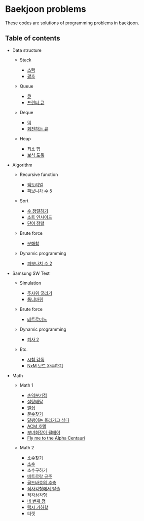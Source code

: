 # Baekjoon problems

These codes are solutions of programming problems in baekjoon.


## Table of contents

* Data structure

	* Stack

		* [스택](stack/10828_stack.ipynb)
		* [괄호](stack/9012_parenthesis.ipynb)

    * Queue

        * [큐](queue/10845_queue.ipynb)
        * [프린터 큐](queue/1966_printer_queue.ipynb)

    * Deque

        * [덱](deque/10866_deque.ipynb)
        * [회전하는 큐](deque/1021_turning_queue.ipynb)

    * Heap

        * [최소 힙](heap/1927_min_heap.ipynb)
        * [보석 도둑](heap/1202_jewelry_theif.ipynb)

* Algorithm

    * Recursive function

        * [팩토리얼](recursive_function/10872_factorial.ipynb)
        * [피보니차 수 5](recursive_function/10870_fibonacci_5.ipynb)

    * Sort

        * [수 정렬하기](sort/2750_sorting_numbers.ipynb)
        * [소트 인사이드](sort/1427_sort_inside.ipynb)
        * [단어 정렬](sort/1181_word_sorting.ipynb)

    * Brute force

        * [분해합](brute_force/2231_sum_of_decomposition.ipynb)

    * Dynamic programming

        * [피보나치 수 2](dp/2748_fibonacci_2.ipynb)


* Samsung SW Test

    * Simulation

        * [주사위 굴리기](samsung_sw_test/simulation/14499_rolling_a_dice.ipynb)
        * [톱니바퀴](samsung_sw_test/simulation/14891_gear.ipynb)

    * Brute force

        * [테트로미노](samsung_sw_test/brute_force/14500_tetromino.ipynb)

    * Dynamic programming

    	* [퇴사 2](samsung_sw_test/dp/15486_resignation_2.ipynb)

	* Etc.

    	* [시험 감독](samsung_sw_test/etc/13458_test_supervision.ipynb)
    	* [NxM 보드 완주하기](samsung_sw_test/etc/9944_completion_of_nxm_board.ipynb)

* Math

	* Math 1

		* [손익분기점](math/1/1712_break-even_point.ipynb)
		* [설탕배달](math/1/2839_sugar_delivery.ipynb)
		* [벌집](math/1/2292_honey_comb.ipynb)
		* [분수찾기](math/1/1193_fraction_search.ipynb)
		* [달팽이는 올라가고 싶다](math/1/2869_snail_hiking.ipynb)
		* [ACM 호텔](math/1/10250_acm_hotel.ipynb)
		* [부녀회장이 될테야](math/1/2775_becoming_a_woman_president.ipynb)
		* [Fly me to the Alpha Centauri](math/1/1011_fly_me_to_the_alpha_centauri.ipynb)

    * Math 2

        * [소수찾기](math/2/1978_prime_number_counting.ipynb)
        * [소수](math/2/2581_prime_number.ipynb)
        * 소수구하기
        * [베트르랑 공준](math/2/4948_bertrand's_postulate.ipynb)
        * [골드바흐의 추측](math/2/9020_goldbach's_conjecture.ipynb)
        * [직사각형에서 탈출](math/2/1085_escape_from_rectangular.ipynb)
        * [직각삼각형](math/2/4153_right_triangle.ipynb)
        * [네 번째 점](math/2/3009_forth_point.ipynb)
        * [택시 기하학](math/2/3053_taxicab_geometry.ipynb)
        * 터렛
